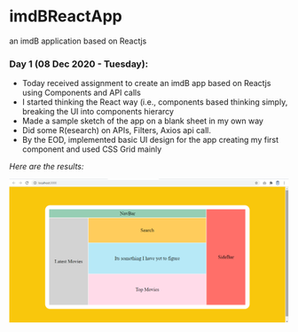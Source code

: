 # imdBReactApp
an imdB application based on Reactjs

### Day 1 (08 Dec 2020 - Tuesday):

- Today received assignment to create an imdB app based on Reactjs using Components and API calls
- I started thinking the React way (i.e., components based thinking simply, breaking the UI into components hierarcy
- Made a sample sketch of the app on a blank sheet in my own way
- Did some R(esearch) on APIs, Filters, Axios api call.
- By the EOD, implemented basic UI design for the app creating my first component and used CSS Grid mainly

*Here are the results:*

![Screenshot](d1.png)
